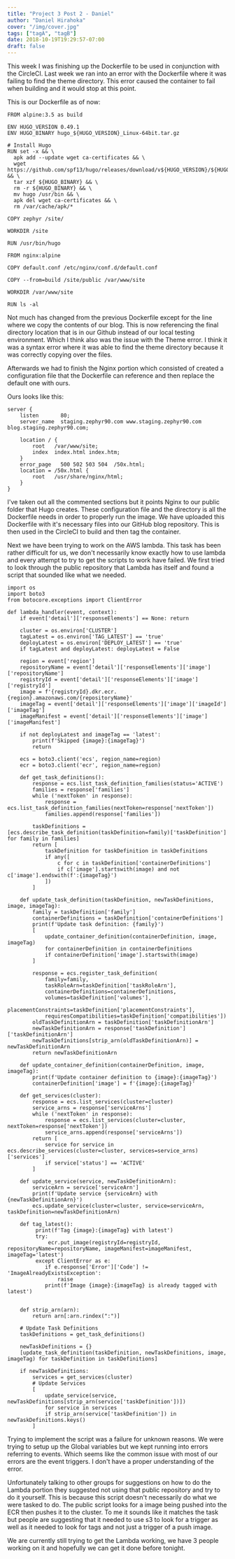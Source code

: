 ```yaml
---
title: "Project 3 Post 2 - Daniel"
author: "Daniel Hirahoka"
cover: "/img/cover.jpg"
tags: ["tagA", "tagB"]
date: 2018-10-19T19:29:57-07:00
draft: false
---
```

This week I was finishing up the Dockerfile to be used in conjunction with the CircleCI. Last week we ran into an error with the Dockerfile where it was failing to find the theme directory. This error caused the container to fail when building and it would stop at this point.

This is our Dockerfile as of now:

~~~
FROM alpine:3.5 as build

ENV HUGO_VERSION 0.49.1
ENV HUGO_BINARY hugo_${HUGO_VERSION}_Linux-64bit.tar.gz

# Install Hugo
RUN set -x && \
  apk add --update wget ca-certificates && \
  wget https://github.com/spf13/hugo/releases/download/v${HUGO_VERSION}/${HUGO_BINARY} && \
  tar xzf ${HUGO_BINARY} && \
  rm -r ${HUGO_BINARY} && \
  mv hugo /usr/bin && \
  apk del wget ca-certificates && \
  rm /var/cache/apk/*

COPY zephyr /site/

WORKDIR /site

RUN /usr/bin/hugo

FROM nginx:alpine

COPY default.conf /etc/nginx/conf.d/default.conf

COPY --from=build /site/public /var/www/site

WORKDIR /var/www/site

RUN ls -al 
~~~

Not much has changed from the previous Dockerfile except for the line where we copy the contents of our blog. This is now referencing the final directory location that is in our Github instead of our local testing environment. Which I think also was the issue with the Theme error. I think it was a syntax error where it was able to find the theme directory because it was correctly copying over the files. 

Afterwards we had to finish the Nginx portion which consisted of created a configuration file that the Dockerfile can reference and then replace the default one with ours.

Ours looks like this:

~~~
server {
    listen       80;
    server_name  staging.zephyr90.com www.staging.zephyr90.com blog.staging.zephyr90.com;

    location / {
        root   /var/www/site;
        index  index.html index.htm;
    }
    error_page   500 502 503 504  /50x.html;
    location = /50x.html {
        root   /usr/share/nginx/html;
    }
}
~~~

I've taken out all the commented sections but it points Nginx to our public folder that Hugo creates. These configuration file and the directory is all the Dockerfile needs in order to properly run the image. We have uploaded this Dockerfile with it's necessary files into our GitHub blog repository. This is then used in the CircleCI to build and then tag the container.

Next we have been trying to work on the AWS lambda. This task has been rather difficult for us, we don't necessarily know exactly how to use lambda and every attempt to try to get the scripts to work have failed. We first tried to look through the public repository that Lambda has itself and found a script that sounded like what we needed.
~~~
import os
import boto3
from botocore.exceptions import ClientError

def lambda_handler(event, context):
    if event['detail']['responseElements'] == None: return

    cluster = os.environ['CLUSTER']
    tagLatest = os.environ['TAG_LATEST'] == 'true'
    deployLatest = os.environ['DEPLOY_LATEST'] == 'true'
    if tagLatest and deployLatest: deployLatest = False

    region = event['region']
    repositoryName = event['detail']['responseElements']['image']['repositoryName']
    registryId = event['detail']['responseElements']['image']['registryId']
    image = f'{registryId}.dkr.ecr.{region}.amazonaws.com/{repositoryName}'
    imageTag = event['detail']['responseElements']['image']['imageId']['imageTag']
    imageManifest = event['detail']['responseElements']['image']['imageManifest']

    if not deployLatest and imageTag == 'latest':
        print(f'Skipped {image}:{imageTag}')
        return

    ecs = boto3.client('ecs', region_name=region)
    ecr = boto3.client('ecr', region_name=region)

    def get_task_definitions():
        response = ecs.list_task_definition_families(status='ACTIVE')
        families = response['families']
        while ('nextToken' in response):
            response = ecs.list_task_definition_families(nextToken=response['nextToken'])
            families.append(response['families'])

        taskDefinitions = [ecs.describe_task_definition(taskDefinition=family)['taskDefinition'] for family in families]
        return [
            taskDefinition for taskDefinition in taskDefinitions
            if any([
                c for c in taskDefinition['containerDefinitions']
                if c['image'].startswith(image) and not c['image'].endswith(f':{imageTag}')
            ])
        ]

    def update_task_definition(taskDefinition, newTaskDefinitions, image, imageTag):
        family = taskDefinition['family']
        containerDefinitions = taskDefinition['containerDefinitions']
        print(f'Update task definition: {family}')
        [
            update_container_definition(containerDefinition, image, imageTag)
            for containerDefinition in containerDefinitions
            if containerDefinition['image'].startswith(image)
        ]

        response = ecs.register_task_definition(
            family=family,
            taskRoleArn=taskDefinition['taskRoleArn'],
            containerDefinitions=containerDefinitions,
            volumes=taskDefinition['volumes'],
            placementConstraints=taskDefinition['placementConstraints'],
            requiresCompatibilities=taskDefinition['compatibilities'])
        oldTaskDefinitionArn = taskDefinition['taskDefinitionArn']
        newTaskDefinitionArn = response['taskDefinition']['taskDefinitionArn']
        newTaskDefinitions[strip_arn(oldTaskDefinitionArn)] = newTaskDefinitionArn
        return newTaskDefinitionArn

    def update_container_definition(containerDefinition, image, imageTag):
        print(f'Update container definition to {image}:{imageTag}')
        containerDefinition['image'] = f'{image}:{imageTag}'

    def get_services(cluster):
        response = ecs.list_services(cluster=cluster)
        service_arns = response['serviceArns']
        while ('nextToken' in response):
            response = ecs.list_services(cluster=cluster, nextToken=response['nextToken'])
            service_arns.append(response['serviceArns'])
        return [
            service for service in ecs.describe_services(cluster=cluster, services=service_arns)['services']
            if service['status'] == 'ACTIVE'
        ]

    def update_service(service, newTaskDefinitionArn):
        serviceArn = service['serviceArn']
        print(f'Update service {serviceArn} with {newTaskDefinitionArn}')
        ecs.update_service(cluster=cluster, service=serviceArn, taskDefinition=newTaskDefinitionArn)
    
    def tag_latest():
         print(f'Tag {image}:{imageTag} with latest')
         try:
             ecr.put_image(registryId=registryId, repositoryName=repositoryName, imageManifest=imageManifest, imageTag='latest')
         except ClientError as e:
            if e.response['Error']['Code'] != 'ImageAlreadyExistsException':
                raise
            print(f'Image {image}:{imageTag} is already tagged with latest')
         

    def strip_arn(arn):
        return arn[:arn.rindex(":")]

    # Update Task Definitions
    taskDefinitions = get_task_definitions()

    newTaskDefinitions = {}
    [update_task_definition(taskDefinition, newTaskDefinitions, image, imageTag) for taskDefinition in taskDefinitions]

    if newTaskDefinitions:
        services = get_services(cluster)
        # Update Services
        [
            update_service(service, newTaskDefinitions[strip_arn(service['taskDefinition'])])
            for service in services
            if strip_arn(service['taskDefinition']) in newTaskDefinitions.keys()
        ]

~~~
 Trying to implement the script was a failure for unknown reasons. We were trying to setup up the Global variables but we kept running into errors referring to events. Which seems like the common issue with most of our errors are the event triggers. I don't have a proper understanding of the error.

Unfortunately talking to other groups for suggestions on how to do the Lambda portion they suggested not using that public repository and try to do it yourself. This is because this script doesn't necessarily do what we were tasked to do. The public script looks for a image being pushed into the ECR then pushes it to the cluster. To me it sounds like it matches the task but people are suggesting that it needed to use s3 to look for a trigger as well as it needed to look for tags and not just a trigger of a push image.

We are currently still trying to get the Lambda working, we have 3 people working on it and hopefully we can get it done before tonight.
